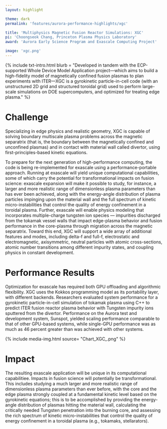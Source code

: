 ```yaml
---
layout: highlight

theme: dark
permalink: 'features/aurora-performance-highlights/xgc'

title: 'Multiphysics Magnetic Fusion Reactor Simulations: XGC'
pi: 'Choongseok Chang, Princeton Plasma Physics Laboratory'
award: 'Aurora Early Science Program and Exascale Computing Project'

image: 'xgc.png'
---
```


{% include txt-intro.html 
    blurb = "Developed in tandem with the ECP-supported Whole Device Model Application project—which aims to build a high-fidelity model of magnetically confined fusion plasmas to plan experiments with ITER—XGC is a gyrokinetic particle-in-cell code (with an unstructured 2D grid and structured toroidal grid) used to perform large-scale simulations on DOE supercomputers, and optimized for treating edge plasma."
%}



# Challenge

Specializing in edge physics and realistic geometry, XGC is capable of solving boundary multiscale plasma problems across the magnetic separatrix (that is, the boundary between the magnetically confined and unconfined plasmas) and in contact with material wall called divertor, using first-principles-based kinetic equations.

To prepare for the next generation of high-performance computing, the code is being re-implemented for exascale using a performance-portable approach. Running at exascale will yield unique computational capabilities, some of which carry the potential for transformational impacts on fusion science: exascale expansion will make it possible to study, for instance, a larger and more realistic range of dimensionless plasma parameters than has ever been achieved, along with the energy-angle distribution of plasma particles impinging upon the material wall and the full spectrum of kinetic micro-instabilities that control the quality of energy confinement in a toroidal plasma. Further, exascale will enable physics modeling that incorporates multiple-charge tungsten ion species — impurities discharged from the tokamak vessel walls that impact edge-plasma behavior and fusion performance in the core-plasma through migration across the magnetic separatrix. Toward this end, XGC will support a wide array of additional features and modes, including delta-f and full-f, electrostatic and electromagnetic, axisymmetric, neutral particles with atomic cross-sections, atomic number transitions among different impurity states, and coupling physics in constant development.



# Performance Results

Optimization for exascale has required both GPU offloading and algorithmic flexibility. XGC uses the Kokkos programming model as its portability layer, with different backends. Researchers evaluated system performance for a gyrokinetic particle-in-cell simulation of tokamak plasma using C++ to predict ITER fusion reactor plasma behavior with Tungsten impurity ions sputtered from the divertor. Performance on the Aurora test and development system, Sunspot, yielded scaling performance comparable to that of other GPU-based systems, while single-GPU performance was as much as 46 percent greater than was achieved with other systems.

{% include media-img.html
   source= "Chart_XGC_.png"
%}

# Impact
The resulting exascale application will be unique in its computational capabilitiee. Impacts in fusion science will potentially be transformational. This includes studying a much larger and more realistic range of dimensionless plasma parameters than ever before, with the core and the edge plasma strongly coupled at a fundamental kinetic level based on the gyrokinetic equations; this is to be accomplished by providing the energy-angle distribution of plasmas hitting the material wall, calculating the critically needed Tungsten penetration into the burning core, and assessing the rich spectrum of kinetic micro-instabilities that control the quality of energy confinement in a toroidal plasma (e.g., tokamaks, stellarators).


